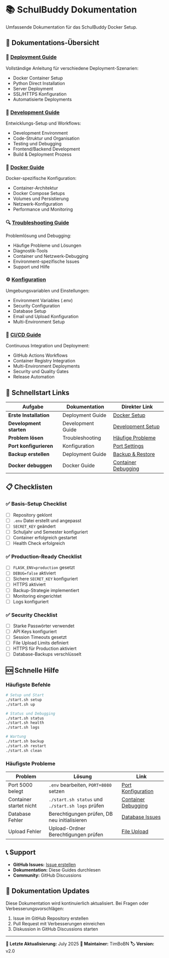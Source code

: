 # 📚 SchulBuddy Dokumentation

Umfassende Dokumentation für das SchulBuddy Docker Setup.

## 📖 Dokumentations-Übersicht

### 🚀 [Deployment Guide](DEPLOYMENT.md)
Vollständige Anleitung für verschiedene Deployment-Szenarien:
- Docker Container Setup
- Python Direct Installation  
- Server Deployment
- SSL/HTTPS Konfiguration
- Automatisierte Deployments

### 🔧 [Development Guide](DEVELOPMENT.md)
Entwicklungs-Setup und Workflows:
- Development Environment
- Code-Struktur und Organisation
- Testing und Debugging
- Frontend/Backend Development
- Build & Deployment Prozess

### 🐳 [Docker Guide](DOCKER.md)
Docker-spezifische Konfiguration:
- Container-Architektur
- Docker Compose Setups
- Volumes und Persistierung
- Netzwerk-Konfiguration
- Performance und Monitoring

### 🔍 [Troubleshooting Guide](TROUBLESHOOTING.md)
Problemlösung und Debugging:
- Häufige Probleme und Lösungen
- Diagnostik-Tools
- Container und Netzwerk-Debugging
- Environment-spezifische Issues
- Support und Hilfe

### ⚙️ [Konfiguration](CONFIGURATION.md)
Umgebungsvariablen und Einstellungen:
- Environment Variables (.env)
- Security Configuration
- Database Setup
- Email und Upload Konfiguration
- Multi-Environment Setup

### 🤖 [CI/CD Guide](CICD.md)
Continuous Integration und Deployment:
- GitHub Actions Workflows
- Container Registry Integration
- Multi-Environment Deployments
- Security und Quality Gates
- Release Automation

## 🚀 Schnellstart Links

| Aufgabe | Dokumentation | Direkter Link |
|---------|---------------|---------------|
| **Erste Installation** | Deployment Guide | [Docker Setup](DEPLOYMENT.md#docker-container-empfohlen) |
| **Development starten** | Development Guide | [Development Setup](DEVELOPMENT.md#development-setup) |
| **Problem lösen** | Troubleshooting | [Häufige Probleme](TROUBLESHOOTING.md#häufige-probleme) |
| **Port konfigurieren** | Konfiguration | [Port Settings](CONFIGURATION.md#web-server-configuration) |
| **Backup erstellen** | Deployment Guide | [Backup & Restore](DEPLOYMENT.md#updates-und-wartung) |
| **Docker debuggen** | Docker Guide | [Container Debugging](DOCKER.md#debugging) |

## 📋 Checklisten

### ✅ Basis-Setup Checklist
- [ ] Repository geklont
- [ ] `.env` Datei erstellt und angepasst
- [ ] `SECRET_KEY` geändert
- [ ] Schuljahr und Semester konfiguriert
- [ ] Container erfolgreich gestartet
- [ ] Health Check erfolgreich

### ✅ Production-Ready Checklist
- [ ] `FLASK_ENV=production` gesetzt
- [ ] `DEBUG=false` aktiviert
- [ ] Sichere `SECRET_KEY` konfiguriert
- [ ] HTTPS aktiviert
- [ ] Backup-Strategie implementiert
- [ ] Monitoring eingerichtet
- [ ] Logs konfiguriert

### ✅ Security Checklist
- [ ] Starke Passwörter verwendet
- [ ] API Keys konfiguriert
- [ ] Session Timeouts gesetzt
- [ ] File Upload Limits definiert
- [ ] HTTPS für Production aktiviert
- [ ] Database-Backups verschlüsselt

## 🆘 Schnelle Hilfe

### Häufigste Befehle

```bash
# Setup und Start
./start.sh setup
./start.sh up

# Status und Debugging
./start.sh status
./start.sh health
./start.sh logs

# Wartung
./start.sh backup
./start.sh restart
./start.sh clean
```

### Häufigste Probleme

| Problem | Lösung | Link |
|---------|--------|------|
| Port 5000 belegt | `.env` bearbeiten, `PORT=8080` setzen | [Port Konfiguration](CONFIGURATION.md#web-server-configuration) |
| Container startet nicht | `./start.sh status` und `./start.sh logs` prüfen | [Container Debugging](TROUBLESHOOTING.md#container-startet-nicht) |
| Database Fehler | Berechtigungen prüfen, DB neu initialisieren | [Database Issues](TROUBLESHOOTING.md#unable-to-open-database-file) |
| Upload Fehler | Upload-Ordner Berechtigungen prüfen | [File Upload](TROUBLESHOOTING.md#berechtigungsprobleme) |

## 📞 Support

- **GitHub Issues:** [Issue erstellen](https://github.com/TimBoBN/schulbuddy/issues)
- **Dokumentation:** Diese Guides durchlesen
- **Community:** GitHub Discussions

## 🔄 Dokumentation Updates

Diese Dokumentation wird kontinuierlich aktualisiert. Bei Fragen oder Verbesserungsvorschlägen:

1. Issue im GitHub Repository erstellen
2. Pull Request mit Verbesserungen einreichen
3. Diskussion in GitHub Discussions starten

---

**📝 Letzte Aktualisierung:** July 2025
**📧 Maintainer:** TimBoBN
**🏷️ Version:** v2.0
